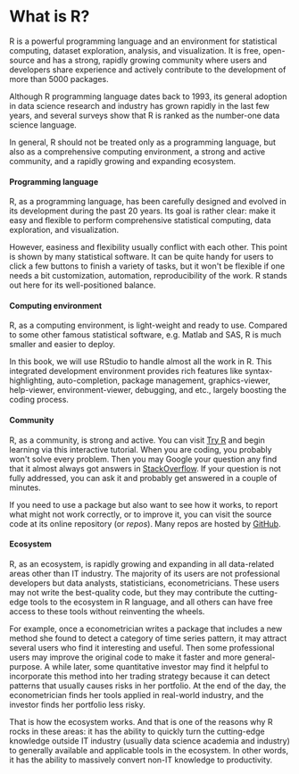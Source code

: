 


# What is R?

R is a powerful programming language and an environment for statistical computing, dataset exploration, analysis, and visualization. It is free, open-source and has a strong, rapidly growing community where users and developers share experience and actively contribute to the development of more than 5000 packages. 

Although R programming language dates back to 1993, its general adoption in data science research and industry has grown rapidly in the last few years, and several surveys show that R is ranked as the number-one data science language.

In general, R should not be treated only as a programming language, but also as a comprehensive computing environment, a strong and active community, and a rapidly growing and expanding ecosystem.

#### Programming language

R, as a programming language, has been carefully designed and evolved in its development during the past 20 years. Its goal is rather clear: make it easy and flexible to perform comprehensive statistical computing, data exploration, and visualization. 

However, easiness and flexibility usually conflict with each other. This point is shown by many statistical software. It can be quite handy for users to click a few buttons to finish a variety of tasks, but it won't be flexible if one needs a bit customization, automation, reproducibility of the work. R stands out here for its well-positioned balance.

#### Computing environment

R, as a computing environment, is light-weight and ready to use. Compared to some other famous statistical software, e.g. Matlab and SAS, R is much smaller and easier to deploy. 

In this book, we will use RStudio to handle almost all the work in R. This integrated development environment provides rich features like syntax-highlighting, auto-completion, package management, graphics-viewer, help-viewer, environment-viewer, debugging, and etc., largely boosting the coding process.

#### Community

R, as a community, is strong and active. You can visit [Try R](http://tryr.codeschool.com/) and begin learning via this interactive tutorial. When you are coding, you probably won't solve every problem. Then you may Google your question any find that it almost always got answers in [StackOverflow](http://stackoverflow.com/questions/tagged/r). If your question is not fully addressed, you can ask it and probably get answered in a couple of minutes.

If you need to use a package but also want to see how it works, to report what might not work correctly, or to improve it, you can visit the source code at its online repository (or *repos*). Many repos are hosted by [GitHub](http://www.github.com).

#### Ecosystem

R, as an ecosystem, is rapidly growing and expanding in all data-related areas other than IT industry. The majority of its users are not professional developers but data analysts, statisticians, econometricians. These users may not write the best-quality code, but they may contribute the cutting-edge tools to the ecosystem in R language, and all others can have free access to these tools without reinventing the wheels.

For example, once a econometrician writes a package that includes a new method she found to detect a category of time series pattern, it may attract several users who find it interesting and useful. Then some professional users may improve the original code to make it faster and more general-purpose. A while later, some quantitative investor may find it helpful to incorporate this method into her trading strategy because it can detect patterns that usually causes risks in her portfolio. At the end of the day, the econometrician finds her tools applied in real-world industry, and the investor finds her portfolio less risky.

That is how the ecosystem works. And that is one of the reasons why R rocks in these areas: it has the ability to quickly turn the cutting-edge knowledge outside IT industry (usually data science academia and industry) to generally available and applicable tools in the ecosystem. In other words, it has the ability to massively convert non-IT knowledge to productivity.
